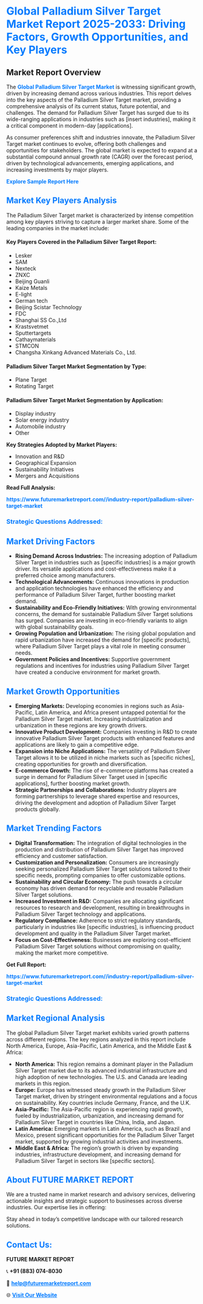 <h1 style="color: #007BFF;">Global Palladium Silver Target Market Report 2025-2033: Driving Factors, Growth Opportunities, and Key Players</h1>

<section id="overview">
<h2>Market Report Overview</h2>
<p>The <a href="https://www.futuremarketreport.com//industry-report/palladium-silver-target-market" style="color: #007BFF; text-decoration: none;"><strong>Global Palladium Silver Target Market</strong></a> is witnessing significant growth, driven by increasing demand across various industries. This report delves into the key aspects of the Palladium Silver Target market, providing a comprehensive analysis of its current status, future potential, and challenges. The demand for Palladium Silver Target has surged due to its wide-ranging applications in industries such as [insert industries], making it a critical component in modern-day [applications].</p>
<p>As consumer preferences shift and industries innovate, the Palladium Silver Target market continues to evolve, offering both challenges and opportunities for stakeholders. The global market is expected to expand at a substantial compound annual growth rate (CAGR) over the forecast period, driven by technological advancements, emerging applications, and increasing investments by major players.</p>
</section>

<section id="overview">
<p><a href="https://www.futuremarketreport.com//request-sample/reportId=90755" style="color: #007BFF; text-decoration: none;"><strong>Explore Sample Report Here</strong></a></p>
</section>

<section id="key-players">
<h2 style="color: #007BFF;">Market Key Players Analysis</h2>
<p>The Palladium Silver Target market is characterized by intense competition among key players striving to capture a larger market share. Some of the leading companies in the market include:</p>
<h4>Key Players Covered in the Palladium Silver Target Report:</h4>
<ul><li>Lesker</li><li>SAM</li><li>Nexteck</li><li>ZNXC</li><li>Beijing Guanli</li><li>Kaize Metals</li><li>E-light</li><li>German tech</li><li>Beijing Scistar Technology</li><li>FDC</li><li>Shanghai SS Co.,Ltd</li><li>Krastsvetmet</li><li>Sputtertargets</li><li>Cathaymaterials</li><li>STMCON</li><li>Changsha Xinkang Advanced Materials Co., Ltd.</li></ul>
<h4>Palladium Silver Target Market Segmentation by Type:</h4>
<ul><li>Plane Target</li><li>Rotating Target</li></ul>

<h4>Palladium Silver Target Market Segmentation by Application:</h4>
<ul><li>Display industry</li><li>Solar energy industry</li><li>Automobile industry</li><li>Other</li></ul>
<p><strong>Key Strategies Adopted by Market Players:</strong></p>
<ul>
<li>Innovation and R&D</li>
<li>Geographical Expansion</li>
<li>Sustainability Initiatives</li>
<li>Mergers and Acquisitions</li>
</ul>
</section>

<section>
<p><strong>Read Full Analysis: </strong></p><a href="https://www.futuremarketreport.com//industry-report/palladium-silver-target-market" style="color: #007BFF; text-decoration: none;"><strong>https://www.futuremarketreport.com//industry-report/palladium-silver-target-market</strong></a>
<h3 style="color: #007BFF;">Strategic Questions Addressed:</h3>
</section>

<section id="driving-factors">
<h2 style="color: #007BFF;">Market Driving Factors</h2>
<ul>
<li><strong>Rising Demand Across Industries:</strong> The increasing adoption of Palladium Silver Target in industries such as [specific industries] is a major growth driver. Its versatile applications and cost-effectiveness make it a preferred choice among manufacturers.</li>
<li><strong>Technological Advancements:</strong> Continuous innovations in production and application technologies have enhanced the efficiency and performance of Palladium Silver Target, further boosting market demand.</li>
<li><strong>Sustainability and Eco-Friendly Initiatives:</strong> With growing environmental concerns, the demand for sustainable Palladium Silver Target solutions has surged. Companies are investing in eco-friendly variants to align with global sustainability goals.</li>
<li><strong>Growing Population and Urbanization:</strong> The rising global population and rapid urbanization have increased the demand for [specific products], where Palladium Silver Target plays a vital role in meeting consumer needs.</li>
<li><strong>Government Policies and Incentives:</strong> Supportive government regulations and incentives for industries using Palladium Silver Target have created a conducive environment for market growth.</li>
</ul>
</section>

<section id="growth-opportunities">
<h2 style="color: #007BFF;">Market Growth Opportunities</h2>
<ul>
<li><strong>Emerging Markets:</strong> Developing economies in regions such as Asia-Pacific, Latin America, and Africa present untapped potential for the Palladium Silver Target market. Increasing industrialization and urbanization in these regions are key growth drivers.</li>
<li><strong>Innovative Product Development:</strong> Companies investing in R&D to create innovative Palladium Silver Target products with enhanced features and applications are likely to gain a competitive edge.</li>
<li><strong>Expansion into Niche Applications:</strong> The versatility of Palladium Silver Target allows it to be utilized in niche markets such as [specific niches], creating opportunities for growth and diversification.</li>
<li><strong>E-commerce Growth:</strong> The rise of e-commerce platforms has created a surge in demand for Palladium Silver Target used in [specific applications], further boosting market growth.</li>
<li><strong>Strategic Partnerships and Collaborations:</strong> Industry players are forming partnerships to leverage shared expertise and resources, driving the development and adoption of Palladium Silver Target products globally.</li>
</ul>
</section>

<section id="trending-factors">
<h2 style="color: #007BFF;">Market Trending Factors</h2>
<ul>
<li><strong>Digital Transformation:</strong> The integration of digital technologies in the production and distribution of Palladium Silver Target has improved efficiency and customer satisfaction.</li>
<li><strong>Customization and Personalization:</strong> Consumers are increasingly seeking personalized Palladium Silver Target solutions tailored to their specific needs, prompting companies to offer customizable options.</li>
<li><strong>Sustainability and Circular Economy:</strong> The push towards a circular economy has driven demand for recyclable and reusable Palladium Silver Target solutions.</li>
<li><strong>Increased Investment in R&D:</strong> Companies are allocating significant resources to research and development, resulting in breakthroughs in Palladium Silver Target technology and applications.</li>
<li><strong>Regulatory Compliance:</strong> Adherence to strict regulatory standards, particularly in industries like [specific industries], is influencing product development and quality in the Palladium Silver Target market.</li>
<li><strong>Focus on Cost-Effectiveness:</strong> Businesses are exploring cost-efficient Palladium Silver Target solutions without compromising on quality, making the market more competitive.</li>
</ul>
</section>

<section>
<p><strong>Get Full Report: </strong></p><a href="https://www.futuremarketreport.com//industry-report/palladium-silver-target-market" style="color: #007BFF; text-decoration: none;"><strong>https://www.futuremarketreport.com//industry-report/palladium-silver-target-market</strong></a>
<h3 style="color: #007BFF;">Strategic Questions Addressed:</h3>
</section>


<section id="regional-analysis">
<h2 style="color: #007BFF;">Market Regional Analysis</h2>
<p>The global Palladium Silver Target market exhibits varied growth patterns across different regions. The key regions analyzed in this report include North America, Europe, Asia-Pacific, Latin America, and the Middle East & Africa:</p>
<ul>
<li><strong>North America:</strong> This region remains a dominant player in the Palladium Silver Target market due to its advanced industrial infrastructure and high adoption of new technologies. The U.S. and Canada are leading markets in this region.</li>
<li><strong>Europe:</strong> Europe has witnessed steady growth in the Palladium Silver Target market, driven by stringent environmental regulations and a focus on sustainability. Key countries include Germany, France, and the U.K.</li>
<li><strong>Asia-Pacific:</strong> The Asia-Pacific region is experiencing rapid growth, fueled by industrialization, urbanization, and increasing demand for Palladium Silver Target in countries like China, India, and Japan.</li>
<li><strong>Latin America:</strong> Emerging markets in Latin America, such as Brazil and Mexico, present significant opportunities for the Palladium Silver Target market, supported by growing industrial activities and investments.</li>
<li><strong>Middle East & Africa:</strong> The region’s growth is driven by expanding industries, infrastructure development, and increasing demand for Palladium Silver Target in sectors like [specific sectors].</li>
</ul>
</section>

<footer>
<h2 style="color: #007BFF;">About FUTURE MARKET REPORT</h2>
<p>We are a trusted name in market research and advisory services, delivering actionable insights and strategic support to businesses across diverse industries. Our expertise lies in offering:</p>

<p>Stay ahead in today’s competitive landscape with our tailored research solutions.</p>

<h2 style="color: #007BFF;">Contact Us:</h2>
<p><strong>FUTURE MARKET REPORT</strong></p>
<p>📞 <strong>+91 (883) 074-8030</strong></p>
<p>📧 <strong><a href="mailto:help@futuremarketreport.com" style="color: #007BFF;">help@futuremarketreport.com</a></strong></p>
<p>🌐 <strong><a href="https://www.futuremarketreport.com/" style="color: #007BFF;">Visit Our Website</a></strong></p>
</footer>